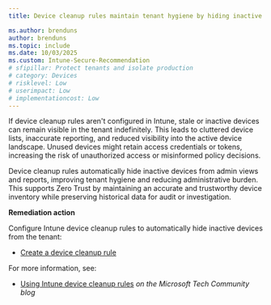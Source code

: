 ```yaml
---
title: Device cleanup rules maintain tenant hygiene by hiding inactive devices

ms.author: brenduns
author: brenduns
ms.topic: include
ms.date: 10/03/2025
ms.custom: Intune-Secure-Recommendation
# sfipillar: Protect tenants and isolate production
# category: Devices
# risklevel: Low
# userimpact: Low
# implementationcost: Low
---
```

If device cleanup rules aren't configured in Intune, stale or inactive devices can remain visible in the tenant indefinitely. This leads to cluttered device lists, inaccurate reporting, and reduced visibility into the active device landscape. Unused devices might retain access credentials or tokens, increasing the risk of unauthorized access or misinformed policy decisions. 

Device cleanup rules automatically hide inactive devices from admin views and reports, improving tenant hygiene and reducing administrative burden. This supports Zero Trust by maintaining an accurate and trustworthy device inventory while preserving historical data for audit or investigation.

**Remediation action**

Configure Intune device cleanup rules to automatically hide inactive devices from the tenant:  
- [Create a device cleanup rule](/intune/intune-service/fundamentals/device-cleanup-rules#how-to-create-a-device-cleanup-rule)

For more information, see:  
- [Using Intune device cleanup rules](https://techcommunity.microsoft.com/blog/devicemanagementmicrosoft/using-intune-device-cleanup-rules-updated-version/3760854) *on the Microsoft Tech Community blog*

